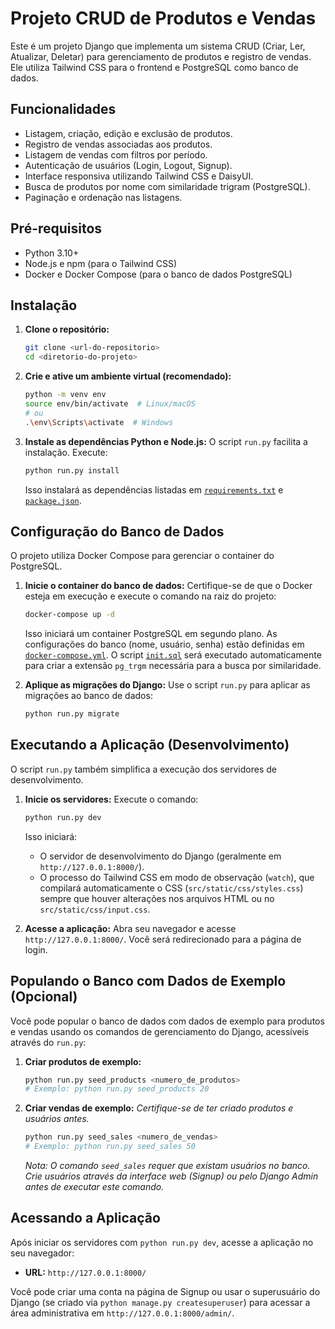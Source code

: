 # Projeto CRUD de Produtos e Vendas

Este é um projeto Django que implementa um sistema CRUD (Criar, Ler, Atualizar, Deletar) para gerenciamento de produtos e registro de vendas. Ele utiliza Tailwind CSS para o frontend e PostgreSQL como banco de dados.

## Funcionalidades

*   Listagem, criação, edição e exclusão de produtos.
*   Registro de vendas associadas aos produtos.
*   Listagem de vendas com filtros por período.
*   Autenticação de usuários (Login, Logout, Signup).
*   Interface responsiva utilizando Tailwind CSS e DaisyUI.
*   Busca de produtos por nome com similaridade trigram (PostgreSQL).
*   Paginação e ordenação nas listagens.

## Pré-requisitos

*   Python 3.10+
*   Node.js e npm (para o Tailwind CSS)
*   Docker e Docker Compose (para o banco de dados PostgreSQL)

## Instalação

1.  **Clone o repositório:**
    ```bash
    git clone <url-do-repositorio>
    cd <diretorio-do-projeto>
    ```

2.  **Crie e ative um ambiente virtual (recomendado):**
    ```bash
    python -m venv env
    source env/bin/activate  # Linux/macOS
    # ou
    .\env\Scripts\activate  # Windows
    ```

3.  **Instale as dependências Python e Node.js:**
    O script `run.py` facilita a instalação. Execute:
    ```bash
    python run.py install
    ```
    Isso instalará as dependências listadas em [`requirements.txt`](requirements.txt) e [`package.json`](package.json).

## Configuração do Banco de Dados

O projeto utiliza Docker Compose para gerenciar o container do PostgreSQL.

1.  **Inicie o container do banco de dados:**
    Certifique-se de que o Docker esteja em execução e execute o comando na raiz do projeto:
    ```bash
    docker-compose up -d
    ```
    Isso iniciará um container PostgreSQL em segundo plano. As configurações do banco (nome, usuário, senha) estão definidas em [`docker-compose.yml`](docker-compose.yml). O script [`init.sql`](init.sql) será executado automaticamente para criar a extensão `pg_trgm` necessária para a busca por similaridade.

2.  **Aplique as migrações do Django:**
    Use o script `run.py` para aplicar as migrações ao banco de dados:
    ```bash
    python run.py migrate
    ```

## Executando a Aplicação (Desenvolvimento)

O script `run.py` também simplifica a execução dos servidores de desenvolvimento.

1.  **Inicie os servidores:**
    Execute o comando:
    ```bash
    python run.py dev
    ```
    Isso iniciará:
    *   O servidor de desenvolvimento do Django (geralmente em `http://127.0.0.1:8000/`).
    *   O processo do Tailwind CSS em modo de observação (`watch`), que compilará automaticamente o CSS (`src/static/css/styles.css`) sempre que houver alterações nos arquivos HTML ou no `src/static/css/input.css`.

2.  **Acesse a aplicação:**
    Abra seu navegador e acesse `http://127.0.0.1:8000/`. Você será redirecionado para a página de login.

## Populando o Banco com Dados de Exemplo (Opcional)

Você pode popular o banco de dados com dados de exemplo para produtos e vendas usando os comandos de gerenciamento do Django, acessíveis através do `run.py`:

1.  **Criar produtos de exemplo:**
    ```bash
    python run.py seed_products <numero_de_produtos>
    # Exemplo: python run.py seed_products 20
    ```

2.  **Criar vendas de exemplo:**
    *Certifique-se de ter criado produtos e usuários antes.*
    ```bash
    python run.py seed_sales <numero_de_vendas>
    # Exemplo: python run.py seed_sales 50
    ```
    *Nota: O comando `seed_sales` requer que existam usuários no banco. Crie usuários através da interface web (Signup) ou pelo Django Admin antes de executar este comando.*

## Acessando a Aplicação

Após iniciar os servidores com `python run.py dev`, acesse a aplicação no seu navegador:

*   **URL:** `http://127.0.0.1:8000/`

Você pode criar uma conta na página de Signup ou usar o superusuário do Django (se criado via `python manage.py createsuperuser`) para acessar a área administrativa em `http://127.0.0.1:8000/admin/`.
